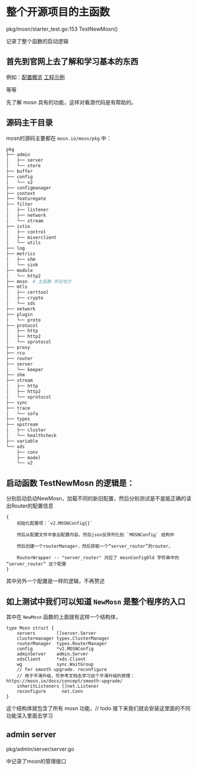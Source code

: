 # 整个开源项目的主函数

pkg/mosn/starter_test.go:153 TestNewMosn()

记录了整个函数的启动逻辑

## 首先到官网上去了解和学习基本的东西

例如：[配置概览](https://mosn.io/docs/configuration/)
    [工程示例](https://mosn.io/docs/samples/)

等等

先了解 mosn 具有的功能，这样对看源代码是有帮助的。

## 源码主干目录

mosn的源码主要都在 `mosn.io/mosn/pkg` 中：

```bash
pkg
├── admin
│   ├── server
│   └── store
├── buffer
├── config
│   └── v2
├── configmanager
├── context
├── featuregate
├── filter
│   ├── listener
│   ├── network
│   └── stream
├── istio
│   ├── control
│   ├── mixerclient
│   └── utils
├── log
├── metrics
│   ├── shm
│   └── sink
├── module
│   └── http2
├── mosn  # 主函数 所在地方
├── mtls
│   ├── certtool
│   ├── crypto
│   └── sds
├── network
├── plugin
│   └── proto
├── protocol
│   ├── http
│   ├── http2
│   └── xprotocol
├── proxy
├── rcu
├── router
├── server
│   └── keeper
├── shm
├── stream
│   ├── http
│   ├── http2
│   └── xprotocol
├── sync
├── trace
│   └── sofa
├── types
├── upstream
│   ├── cluster
│   └── healthcheck
├── variable
└── xds
    ├── conv
    ├── model
    └── v2
```


## 启动函数 TestNewMosn 的逻辑是：

分别启动启动NewMosn，加载不同的新旧配置，然后分别测试是不是能正确的读出Router的配置信息

```
{
    初始化配置项：`v2.MOSNConfig{}`

    然后从配置文件中拿出配置内容，然后json反序列化到 `MOSNConfig` 结构中

    然后创建一个routerManager，然后获取一个“server_router”的router， 

    RouterWrapper -- "server_router" 对应了 mosnConfigOld 字符串中的 “server_router” 这个配置
}
```

其中另外一个配置是一样的逻辑，不再赘述

## 如上测试中我们可以知道 `NewMosn` 是整个程序的入口

其中在 `NewMosn` 函数的上面就有这样一个结构体，

```golang
type Mosn struct {
    servers        []server.Server
	clustermanager types.ClusterManager
	routerManager  types.RouterManager
	config         *v2.MOSNConfig
	adminServer    admin.Server
	xdsClient      *xds.Client
	wg             sync.WaitGroup
    // for smooth upgrade. reconfigure
    // 用于平滑升级，可参考文档去学习这个平滑升级的原理：https://mosn.io/docs/concept/smooth-upgrade/
	inheritListeners []net.Listener
	reconfigure      net.Conn
}
```

这个结构体就包含了所有 mosn 功能，// todo 接下来我们就会安装这里面的不同功能深入里面去学习


## admin server

pkg/admin/server/server.go

中记录了mosn的管理接口

